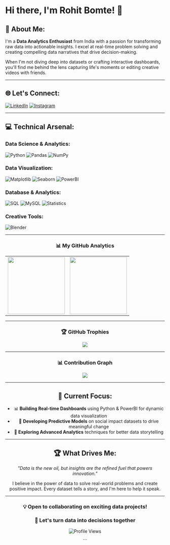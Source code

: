 # Hi there, I'm Rohit Bomte! 👋

## 🚀 About Me:
I'm a **Data Analytics Enthusiast** from India with a passion for transforming raw data into actionable insights. I excel at real-time problem solving and creating compelling data narratives that drive decision-making. 

When I'm not diving deep into datasets or crafting interactive dashboards, you'll find me behind the lens capturing life's moments or editing creative videos with friends.

---

## 🌐 Let's Connect:
[![LinkedIn](https://img.shields.io/badge/LinkedIn-0077B5?style=for-the-badge&logo=linkedin&logoColor=white)](https://www.linkedin.com/in/rohit-bomte/)
[![Instagram](https://img.shields.io/badge/Instagram-E4405F?style=for-the-badge&logo=instagram&logoColor=white)](https://www.instagram.com/_rohit.2204/)

---

## 💻 Technical Arsenal:

### **Data Science & Analytics:**
![Python](https://img.shields.io/badge/Python-FFD43B?style=for-the-badge&logo=python&logoColor=blue)
![Pandas](https://img.shields.io/badge/Pandas-150458?style=for-the-badge&logo=pandas&logoColor=white)
![NumPy](https://img.shields.io/badge/Numpy-777BB4?style=for-the-badge&logo=numpy&logoColor=white)

### **Data Visualization:**
![Matplotlib](https://img.shields.io/badge/Matplotlib-11557c?style=for-the-badge&logo=python&logoColor=white)
![Seaborn](https://img.shields.io/badge/Seaborn-3776AB?style=for-the-badge&logo=python&logoColor=white)
![PowerBI](https://img.shields.io/badge/PowerBI-F2C811?style=for-the-badge&logo=powerbi&logoColor=black)

### **Database & Analytics:**
![SQL](https://img.shields.io/badge/SQL-336791?style=for-the-badge&logo=postgresql&logoColor=white)
![MySQL](https://img.shields.io/badge/MySQL-005C84?style=for-the-badge&logo=mysql&logoColor=white)
![Statistics](https://img.shields.io/badge/Statistics-FF6B35?style=for-the-badge&logo=scipy&logoColor=white)

### **Creative Tools:**
![Blender](https://img.shields.io/badge/Blender-F5792A?style=for-the-badge&logo=blender&logoColor=white)

---

<div align="center">

<div align="center">

### 📊 My GitHub Analytics

<table>
<tr>
<td>
<img src="https://github-readme-stats.vercel.app/api?username=Rohit-Bomte&show_icons=true&theme=radical&hide_border=true&bg_color=0d1117&title_color=00ffbf&icon_color=00ffbf&text_color=ffffff&border_radius=15" height="180px"/>
</td>
<td>
<img src="https://github-readme-stats.vercel.app/api/top-langs/?username=Rohit-Bomte&layout=compact&theme=radical&hide_border=true&bg_color=0d1117&title_color=00ffbf&text_color=ffffff&border_radius=15&langs_count=6&card_width=400" height="180px"/>
</td>
</tr>
</table>

---

### 🏆 GitHub Trophies
<img src="https://github-profile-trophy.vercel.app/?username=Rohit-Bomte&theme=radical&no-frame=true&no-bg=true&margin-w=6&row=1&column=7" />

---

### 📊 Contribution Graph
<img src="https://github-readme-activity-graph.vercel.app/graph?username=Rohit-Bomte&bg_color=0d1117&color=00ffbf&line=00ffbf&point=ff6b35&area=true&hide_border=true&border_radius=15" />

</div>



---

## 🎯 Current Focus:
- 📊 **Building Real-time Dashboards** using Python & PowerBI for dynamic data visualization
- 🔮 **Developing Predictive Models** on social impact datasets to drive meaningful change
- 🚀 **Exploring Advanced Analytics** techniques for better data storytelling

---

## 🏆 What Drives Me:
*"Data is the new oil, but insights are the refined fuel that powers innovation."*

I believe in the power of data to solve real-world problems and create positive impact. Every dataset tells a story, and I'm here to help it speak.

---

<div align="center">
  
### 💡 Open to collaborating on exciting data projects!
### 📧 Let's turn data into decisions together

![Profile Views](https://komarev.com/ghpvc/?username=Rohit-Bomte&color=blue&style=flat-square)

</div>
```
